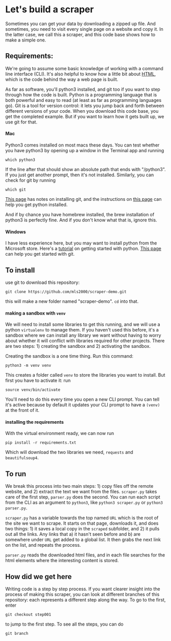 # Let's build a scraper

Sometimes you can get your data by downloading a zipped up file. And sometimes, you need to visit every single page on a website and copy it. In the latter case, we call this a scraper, and this code base shows how to make a simple one. 


## Requirements: 

We're going to assume some basic knowledge of working with a command line interface (CLI). It's also helpful to know how a little bit about [HTML](https://developer.mozilla.org/en-US/docs/Learn/Getting_started_with_the_web/HTML_basics), which is the code behind the way a web page is built. 

As far as software, you'll python3 installed, and git too if you want to step through how the code is built. Python is a programming language that is both powerful and easy to read (at least as far as programming languages go). Git is a tool for version control: it lets you jump back and forth between different versions of your code. When you download this code base, you get the completed example. But if you want to learn how it gets built up, we use git for that. 

#### Mac
Python3 comes installed on most macs these days. You can test whether you have python3 by opening up a window in the Terminal app and running 
```
which python3
```
If the line after that should show an absolute path that ends with "/python3". If you just get another prompt, then it's not installed. Similarly, you can check for git by running 
```
which git
```

[This page](https://git-scm.com/book/en/v2/Getting-Started-Installing-Git) has notes on installing git, and the instructions on [this page](https://www.python.org/downloads/) can help you get python installed. 

And if by chance you have homebrew installed, the brew installation of python3 is perfectly fine. And if you don't know what that is, ignore this. 


#### Windows
I have less experience here, but you may want to install python from the Microsoft store. Here's a [tutorial](https://learn.microsoft.com/en-us/windows/python/beginners) on getting started with python. [This page](https://git-scm.com/download/win) can help you get started with git. 



## To install

use git to download this repository: 
```
git clone https://github.com/mls2000/scraper-demo.git
```
this will make a new folder named "scraper-demo". `cd` into that. 

#### making a sandbox with `venv`

We will need to install some libraries to get this running, and we will use a python `virtualenv` to manage them. If you haven't used this before, it's a sandbox where we can install any library we want without having to worry about whether it will conflict with libraries required for other projects. There are two steps: 1) creating the sandbox and 2) activating the sandbox. 

Creating the sandbox is a one time thing. Run this command:
```
python3 -m venv venv
```
This creates a folder called `venv` to store the libraries you want to install. But first you have to activate it: run 
```
source venv/bin/activate
```
You'll need to do this every time you open a new CLI prompt. You can tell it's active because by default it updates your CLI prompt to have a `(venv) ` at the front of it. 

#### installing the requirements

With the virtual environment ready, we can now run
```
pip install -r requirements.txt
```
Which will download the two libraries we need, `requests` and `beautifulsoup4`. 


## To run

We break this process into two main steps: 1) copy files off the remote website, and 2) extract the text we want from the files. `scraper.py` takes care of the first step, `parser.py` does the second. You can run each script from the CLI as an argument to `python3`, like `python3 scraper.py` or `python3 parser.py`. 

`scraper.py` has a variable towards the top named `URL` which is the root of the site we want to scrape. It starts on that page, downloads it, and does two things: 1) it saves a local copy in the `scraped` subfolder, and 2) it pulls out all the links. Any links that a) it hasn't seen before and b) are somewhere under `URL` get added to a global list. It then grabs the next link on the list, and repeats the process. 

`parser.py` reads the downloaded html files, and in each file searches for the html elements where the interesting content is stored. 


## How did we get here

Writing code is a step by step process. If you want clearer insight into the process of making this scraper, you can look at different branches of this repository: each represents a different step along the way. To go to the first, enter 
```
git checkout step001
``` 
to jump to the first step. To see all the steps, you can do
```
git branch
```






